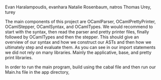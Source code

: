 Evan Haralampoudis, evanhara
Natalie Rosenbaum, natros
Thomas Urey, turey

The main components of this project are OCamlParser, OCamlPrettyPrinter, OCamlStepper,
OCamlSyntax, and OCamlTypes. We would recommend to start with the syntax, then read
the parser and pretty printer files, finally followed by OCamlTypes and then the stepper.
This should give an overview of our syntax and how we construct our ASTs and then
how we ultimately step and evaluate them. As you can see in our import statements
we did not rely on many libraries. Mainly the applicative, base, and pretty print libraries.

In order to run the main program, build using the cabal file and then run our Main.hs file 
in the app directory, 